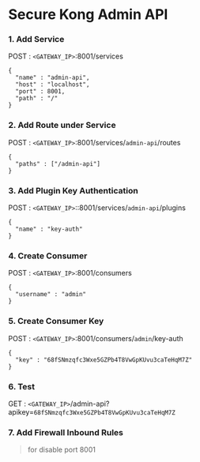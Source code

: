 # Secure Kong Admin API

### 1. Add Service
POST : `<GATEWAY_IP>`:8001/services
```
{
  "name" : "admin-api",
  "host" : "localhost",
  "port" : 8001,
  "path" : "/"
}
```

### 2. Add Route under Service
POST : `<GATEWAY_IP>`:8001/services/`admin-api`/routes
```
{
  "paths" : ["/admin-api"]
}
```

### 3. Add Plugin Key Authentication
POST : `<GATEWAY_IP>`::8001/services/`admin-api`/plugins
```
{
  "name" : "key-auth"
}
```

### 4. Create Consumer
POST : `<GATEWAY_IP>`:8001/consumers
```
{
  "username" : "admin"
}
```

### 5. Create Consumer Key
POST : `<GATEWAY_IP>`:8001/consumers/`admin`/key-auth
```
{
  "key" : "68fSNmzqfc3Wxe5GZPb4T8VwGpKUvu3caTeHqM7Z"
}
```

### 6. Test 
GET : `<GATEWAY_IP>`/admin-api?apikey=`68fSNmzqfc3Wxe5GZPb4T8VwGpKUvu3caTeHqM7Z`

### 7. Add Firewall Inbound Rules 

> for disable port 8001  
